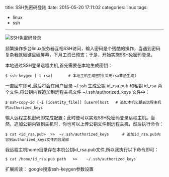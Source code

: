 title: SSH免密码登陆
date: 2015-05-20 17:11:02
categories: linux
tags:
  - linux
  - ssh
---

<img src="http://7xlmfk.com1.z0.glb.clouddn.com/imgs/linux/ssh.jpg" alt="SSH免密码登录" />

频繁操作多台linux服务器互相SSH访问，输入密码是个残酷的操作，当遇到密码复杂我就砸键盘砸屏幕，下月工资已预支；于是，开始实施SSH免密码登录。

<!-- more -->

本地通过SSH登录远程主机,首先需要在本地生成密钥：

	$ ssh-keygen [-t rsa]		# 本地主机生成密钥[采用rsa算法生成]

一直回车即可,最后将会在用户目录 ~/.ssh 生成公钥 id_rsa.pub 和私钥 id_rsa 两个文件,将公钥内容追加到远程主机文件 ~/.ssh/authorized_keys 文件中：
    
    $ ssh-copy-id [-i [identity_file]] [user@]host   # 追加本机公钥到远程主机的authorized_keys

输入远程主机密码即完成配置；此时便可以实现SSH免密码登录远程主机。当然，追加公钥内容到主机时，你也可以上传公钥文件到远程主机，然后执行命令：

	$ cat <id_rsa.pub>  >>  ~/.ssh/authorized_keys		# 追加id_rsa.pub内容到authorized_keys文件内容尾部

我远程主机home目录存在本机公钥id_rsa.pub文件,所以我执行以下命令即可：

	$ cat /home/id_rsa.pub path   >>    ~/.ssh/authorized_keys

扩展阅读： google搜索ssh-keygen参数设置